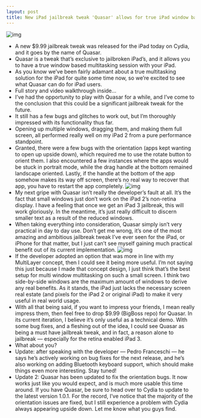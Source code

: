```yaml
---
layout: post
title: New iPad jailbreak tweak 'Quasar' allows for true iPad window based multitasking [Video]
---
```

![img](http://media.idownloadblog.com/wp-content/uploads/2012/04/Quasar.jpg)
* A new $9.99 jailbreak tweak was released for the iPad today on Cydia, and it goes by the name of Quasar.
* Quasar is a tweak that’s exclusive to jailbroken iPad’s, and it allows you to have a true window based multitasking session with your iPad.
* As you know we’ve been fairly adamant about a true multitasking solution for the iPad for quite some time now, so we’re excited to see what Quasar can do for iPad users.
* Full story and video walkthrough inside…
* I’ve had the opportunity to play with Quasar for a while, and I’ve come to the conclusion that this could be a significant jailbreak tweak for the future.
* It still has a few bugs and glitches to work out, but I’m thoroughly impressed with its functionality thus far.
* Opening up multiple windows, dragging them, and making them full screen, all performed really well on my iPad 2 from a pure performance standpoint.
* Granted, there were a few bugs with the orientation (apps kept wanting to open up upside down), which required me to use the rotate button to orient them. I also encountered a few instances where the apps would be stuck in portrait mode, while the drag handle at the bottom remained landscape oriented. Lastly, if the handle at the bottom of the app somehow makes its way off screen, there’s no real way to recover that app, you have to restart the app completely.
![img](http://media.idownloadblog.com/wp-content/uploads/2012/04/Quasar-3.jpg)
* My next gripe with Quasar isn’t really the developer’s fault at all. It’s the fact that small windows just don’t work on the iPad 2’s non-retina display. I have a feeling that once we get an iPad 3 jailbreak, this will work gloriously. In the meantime, it’s just really difficult to discern smaller text as a result of the reduced windows.
* When taking everything into consideration, Quasar simply isn’t very practical in day to day use. Don’t get me wrong, it’s one of the most amazing and ambitious jailbreak tweak I’ve ever seen for the iPad, or iPhone for that matter, but I just can’t see myself gaining much practical benefit out of its current implementation.
![img](http://media.idownloadblog.com/wp-content/uploads/2012/04/Quasar-2.jpg)
* If the developer adopted an option that was more in line with my MultiLayer concept, then I could see it being more useful. I’m not saying this just because I made that concept design, I just think that’s the best setup for multi window multitasking on such a small screen. I think two side-by-side windows are the maximum amount of windows to derive any real benefits. As it stands, the iPad just lacks the necessary screen real estate (and pixels for the iPad 2 or original iPad) to make it very useful in real world usage.
* With all that being said, if you want to impress your friends, I mean really impress them, then feel free to drop $9.99 (BigBoss repo) for Quasar. In its current iteration, I believe it’s only useful as a technical demo. With some bug fixes, and a fleshing out of the idea, I could see Quasar as being a must have jailbreak tweak, and in fact, a reason alone to jailbreak — especially for the retina enabled iPad 3.
* What about you?
* Update: after speaking with the developer — Pedro Franceschi — he says he’s actively working on bug fixes for the next release, and he’s also working on adding Bluetooth keyboard support, which should make things even more interesting. Stay tuned!
* Update 2: Quasar has been updated to fix the orientation bugs. It now works just like you would expect, and is much more usable this time around. If you have Quasar, be sure to head over to Cydia to update to the latest version 1.0.1. For the record, I’ve notice that the majority of the orientation issues are fixed, but I still experience a problem with Cydia always appearing upside down. Let me know what you guys find.

